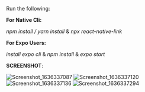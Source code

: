 Run the following:

**For Native Cli:**

*npm install / yarn install* & 
*npx react-native-link*

**For Expo Users:**

*install expo cli* & 
*npm install* & 
*expo start* 


**SCREENSHOT**:

![Screenshot_1636337087](https://user-images.githubusercontent.com/87158420/140673266-e3cb9062-de52-4b2f-96e3-eda5f6e8dde1.png)
![Screenshot_1636337120](https://user-images.githubusercontent.com/87158420/140673288-c778f353-161e-4689-8c11-3efff90afb90.png)
![Screenshot_1636337136](https://user-images.githubusercontent.com/87158420/140673307-3497b251-029d-4a3e-a855-150befde5a85.png)
![Screenshot_1636337294](https://user-images.githubusercontent.com/87158420/140673485-20130427-e961-4b69-bccf-0eb81a51a45c.png)
